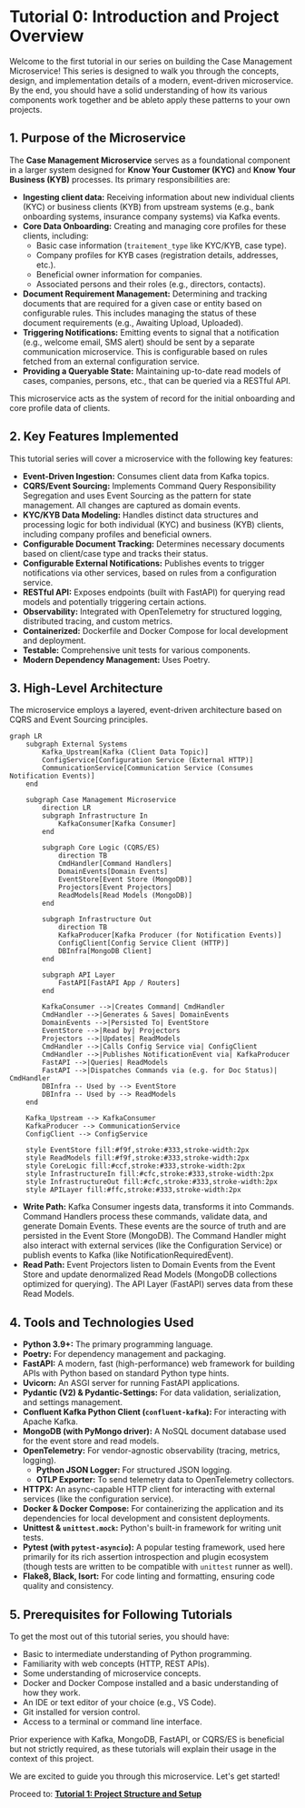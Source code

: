 # Tutorial 0: Introduction and Project Overview

Welcome to the first tutorial in our series on building the Case Management Microservice! This series is designed to walk you through the concepts, design, and implementation details of a modern, event-driven microservice. By the end, you should have a solid understanding of how its various components work together and be ableto apply these patterns to your own projects.

## 1. Purpose of the Microservice

The **Case Management Microservice** serves as a foundational component in a larger system designed for **Know Your Customer (KYC)** and **Know Your Business (KYB)** processes. Its primary responsibilities are:

*   **Ingesting client data:** Receiving information about new individual clients (KYC) or business clients (KYB) from upstream systems (e.g., bank onboarding systems, insurance company systems) via Kafka events.
*   **Core Data Onboarding:** Creating and managing core profiles for these clients, including:
    *   Basic case information (`traitement_type` like KYC/KYB, case type).
    *   Company profiles for KYB cases (registration details, addresses, etc.).
    *   Beneficial owner information for companies.
    *   Associated persons and their roles (e.g., directors, contacts).
*   **Document Requirement Management:** Determining and tracking documents that are required for a given case or entity based on configurable rules. This includes managing the status of these document requirements (e.g., Awaiting Upload, Uploaded).
*   **Triggering Notifications:** Emitting events to signal that a notification (e.g., welcome email, SMS alert) should be sent by a separate communication microservice. This is configurable based on rules fetched from an external configuration service.
*   **Providing a Queryable State:** Maintaining up-to-date read models of cases, companies, persons, etc., that can be queried via a RESTful API.

This microservice acts as the system of record for the initial onboarding and core profile data of clients.

## 2. Key Features Implemented

This tutorial series will cover a microservice with the following key features:

*   **Event-Driven Ingestion:** Consumes client data from Kafka topics.
*   **CQRS/Event Sourcing:** Implements Command Query Responsibility Segregation and uses Event Sourcing as the pattern for state management. All changes are captured as domain events.
*   **KYC/KYB Data Modeling:** Handles distinct data structures and processing logic for both individual (KYC) and business (KYB) clients, including company profiles and beneficial owners.
*   **Configurable Document Tracking:** Determines necessary documents based on client/case type and tracks their status.
*   **Configurable External Notifications:** Publishes events to trigger notifications via other services, based on rules from a configuration service.
*   **RESTful API:** Exposes endpoints (built with FastAPI) for querying read models and potentially triggering certain actions.
*   **Observability:** Integrated with OpenTelemetry for structured logging, distributed tracing, and custom metrics.
*   **Containerized:** Dockerfile and Docker Compose for local development and deployment.
*   **Testable:** Comprehensive unit tests for various components.
*   **Modern Dependency Management:** Uses Poetry.

## 3. High-Level Architecture

The microservice employs a layered, event-driven architecture based on CQRS and Event Sourcing principles.

```mermaid
graph LR
    subgraph External Systems
        Kafka_Upstream[Kafka (Client Data Topic)]
        ConfigService[Configuration Service (External HTTP)]
        CommunicationService[Communication Service (Consumes Notification Events)]
    end

    subgraph Case Management Microservice
        direction LR
        subgraph Infrastructure In
            KafkaConsumer[Kafka Consumer]
        end

        subgraph Core Logic (CQRS/ES)
            direction TB
            CmdHandler[Command Handlers]
            DomainEvents[Domain Events]
            EventStore[Event Store (MongoDB)]
            Projectors[Event Projectors]
            ReadModels[Read Models (MongoDB)]
        end

        subgraph Infrastructure Out
            direction TB
            KafkaProducer[Kafka Producer (for Notification Events)]
            ConfigClient[Config Service Client (HTTP)]
            DBInfra[MongoDB Client]
        end

        subgraph API Layer
            FastAPI[FastAPI App / Routers]
        end

        KafkaConsumer -->|Creates Command| CmdHandler
        CmdHandler -->|Generates & Saves| DomainEvents
        DomainEvents -->|Persisted To| EventStore
        EventStore -->|Read by| Projectors
        Projectors -->|Updates| ReadModels
        CmdHandler -->|Calls Config Service via| ConfigClient
        CmdHandler -->|Publishes NotificationEvent via| KafkaProducer
        FastAPI -->|Queries| ReadModels
        FastAPI -->|Dispatches Commands via (e.g. for Doc Status)| CmdHandler
        DBInfra -- Used by --> EventStore
        DBInfra -- Used by --> ReadModels
    end

    Kafka_Upstream --> KafkaConsumer
    KafkaProducer --> CommunicationService
    ConfigClient --> ConfigService

    style EventStore fill:#f9f,stroke:#333,stroke-width:2px
    style ReadModels fill:#f9f,stroke:#333,stroke-width:2px
    style CoreLogic fill:#ccf,stroke:#333,stroke-width:2px
    style InfrastructureIn fill:#cfc,stroke:#333,stroke-width:2px
    style InfrastructureOut fill:#cfc,stroke:#333,stroke-width:2px
    style APILayer fill:#ffc,stroke:#333,stroke-width:2px
```

*   **Write Path:** Kafka Consumer ingests data, transforms it into Commands. Command Handlers process these commands, validate data, and generate Domain Events. These events are the source of truth and are persisted in the Event Store (MongoDB). The Command Handler might also interact with external services (like the Configuration Service) or publish events to Kafka (like NotificationRequiredEvent).
*   **Read Path:** Event Projectors listen to Domain Events from the Event Store and update denormalized Read Models (MongoDB collections optimized for querying). The API Layer (FastAPI) serves data from these Read Models.

## 4. Tools and Technologies Used

*   **Python 3.9+:** The primary programming language.
*   **Poetry:** For dependency management and packaging.
*   **FastAPI:** A modern, fast (high-performance) web framework for building APIs with Python based on standard Python type hints.
*   **Uvicorn:** An ASGI server for running FastAPI applications.
*   **Pydantic (V2) & Pydantic-Settings:** For data validation, serialization, and settings management.
*   **Confluent Kafka Python Client (`confluent-kafka`):** For interacting with Apache Kafka.
*   **MongoDB (with PyMongo driver):** A NoSQL document database used for the event store and read models.
*   **OpenTelemetry:** For vendor-agnostic observability (tracing, metrics, logging).
    *   **Python JSON Logger:** For structured JSON logging.
    *   **OTLP Exporter:** To send telemetry data to OpenTelemetry collectors.
*   **HTTPX:** An async-capable HTTP client for interacting with external services (like the configuration service).
*   **Docker & Docker Compose:** For containerizing the application and its dependencies for local development and consistent deployments.
*   **Unittest & `unittest.mock`:** Python's built-in framework for writing unit tests.
*   **Pytest (with `pytest-asyncio`):** A popular testing framework, used here primarily for its rich assertion introspection and plugin ecosystem (though tests are written to be compatible with `unittest` runner as well).
*   **Flake8, Black, Isort:** For code linting and formatting, ensuring code quality and consistency.

## 5. Prerequisites for Following Tutorials

To get the most out of this tutorial series, you should have:

*   Basic to intermediate understanding of Python programming.
*   Familiarity with web concepts (HTTP, REST APIs).
*   Some understanding of microservice concepts.
*   Docker and Docker Compose installed and a basic understanding of how they work.
*   An IDE or text editor of your choice (e.g., VS Code).
*   Git installed for version control.
*   Access to a terminal or command line interface.

Prior experience with Kafka, MongoDB, FastAPI, or CQRS/ES is beneficial but not strictly required, as these tutorials will explain their usage in the context of this project.

We are excited to guide you through this microservice. Let's get started!

Proceed to: [**Tutorial 1: Project Structure and Setup**](./01_project_structure_and_setup.md)
